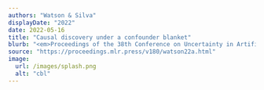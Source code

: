 ```yaml
---
authors: "Watson & Silva"
displayDate: "2022"
date: 2022-05-16
title: "Causal discovery under a confounder blanket"
blurb: "<em>Proceedings of the 38th Conference on Uncertainty in Artificial Intelligence</em>, pp. 2096-2106."
source: "https://proceedings.mlr.press/v180/watson22a.html"
image:
  url: /images/splash.png
  alt: "cbl"
---
```

